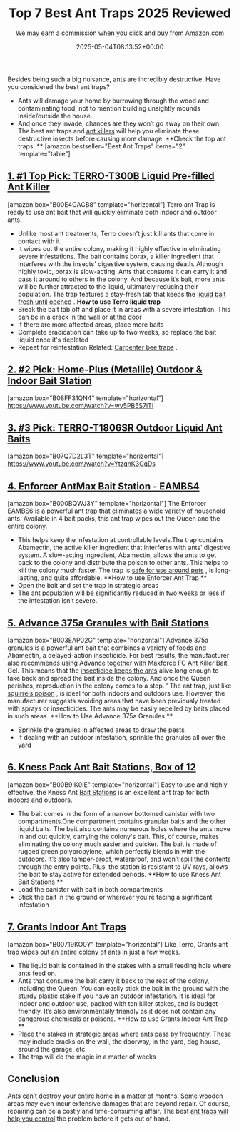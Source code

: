 ﻿---
author: We may earn a commission when you click and buy from Amazon.com
layout: post
title: Top 7 Best Ant Traps 2025 Reviewed
date: '2025-05-04T08:13:52+00:00'
categories:
- Ants
- Product Reviews
tags: []
slug: /best-ant-traps/
lastmod: 2025-05-07T12:21:23+03:00
---

Besides being such a big nuisance, ants are incredibly destructive. Have you considered the best ant traps?
- Ants will damage your home by burrowing through the wood and contaminating food, not to mention building unsightly mounds inside/outside the house.
- And once they invade, chances are they won’t go away on their own.
The best ant traps and
[ant killers](https://pestpolicy.com/best-ant-killer/)
will help you eliminate these destructive insects before causing more damage.
**Check the top ant traps. **
[amazon bestseller="Best Ant Traps" items="2" template="table"]
## [1. #1 Top Pick: TERRO-T300B Liquid Pre-filled Ant Killer](https://www.amazon.com/dp/B00E4GACB8/?tag=p-policy-20)
[amazon box="B00E4GACB8" template="horizontal"]
Terro ant Trap is ready to use ant bait that will quickly eliminate both indoor and outdoor ants.
- Unlike most ant treatments, Terro doesn’t just kill ants that come in contact with it.
- It wipes out the entire colony, making it highly effective in eliminating severe infestations.
The bait contains borax, a killer ingredient that interferes with the insects' digestive system, causing death.
Although highly toxic, borax is slow-acting. Ants that consume it can carry it and pass it around to others in the colony.
And because it’s bait, more ants will be further attracted to the liquid, ultimately reducing their population. The trap features a stay-fresh tab that keeps the
[liquid bait fresh until opened](https://pestpolicy.com/xionlab-safer-drain-opener-review/)
.
**How to use Terro liquid trap**
- Break the bait tab off and place it in areas with a severe infestation. This can be in a crack in the wall or at the door
- If there are more affected areas, place more baits
- Complete eradication can take up to two weeks, so replace the bait liquid once it's depleted
- Repeat for reinfestation
Related:
[Carpenter bee traps](https://pestpolicy.com/best-carpenter-bee-traps/)
.
## [2. #2 Pick: Home-Plus (Metallic) Outdoor & Indoor Bait Station](https://www.amazon.com/dp/B08FF31QN4/?tag=p-policy-20)
[amazon box="B08FF31QN4" template="horizontal"]
https://www.youtube.com/watch?v=wv5PB5S7iTI
## [3. #3 Pick: TERRO-T1806SR Outdoor Liquid Ant Baits](https://www.amazon.com/dp/B07Q7D2L3T/?tag=p-policy-20)
[amazon box="B07Q7D2L3T" template="horizontal"]
https://www.youtube.com/watch?v=YtzqnK3CqDs
## [4. Enforcer AntMax Bait Station - EAMBS4](https://www.amazon.com/dp/B000BQWJ3Y/?tag=p-policy-20)
[amazon box="B000BQWJ3Y" template="horizontal"]
The Enforcer EAMBS6 is a powerful ant trap that eliminates a wide variety of household ants. Available in 4 bait packs, this ant trap wipes out the Queen and the entire colony.
- This helps keep the infestation at controllable levels.The trap contains Abamectin, the active killer ingredient that interferes with ants’ digestive system.
A slow-acting ingredient, Abamectin, allows the ants to get back to the colony and distribute the poison to other ants.
This helps to kill the colony much faster. The trap is
[safe for use around pets](https://pestpolicy.com/pet-safe-roach-killer/)
, is long-lasting, and quite affordable.
**How to use Enforcer Ant Trap **
- Open the bait and set the trap in strategic areas
- The ant population will be significantly reduced in two weeks or less if the infestation isn’t severe.
## [5. Advance 375a Granules with Bait Stations](https://www.amazon.com/dp/B003EAP02G/?tag=p-policy-20)
[amazon box="B003EAP02G" template="horizontal"]
Advance 375a granules is a powerful ant bait that combines a variety of foods and Abamectin, a delayed-action insecticide.
For best results, the manufacturer also recommends using Advance together with Maxforce FC
[Ant Killer](https://pestpolicy.com/homemade-ant-killer/)
Bait Gel.
This means that the
[insecticide keeps the ants](https://pestpolicy.com/raid-ant-roach-killer-insecticide-spray-review/)
alive long enough to take back and spread the bait inside the colony. And once the Queen perishes, reproduction in the colony comes to a stop. '
The ant trap, just like
[squirrels poison](https://pestpolicy.com/best-poison-for-squirrels/)
, is ideal for both indoors and outdoors use. However, the manufacturer suggests avoiding areas that have been previously treated with sprays or insecticides. The ants may be easily repelled by baits placed in such areas.
**How to Use Advance 375a Granules **
- Sprinkle the granules in affected areas to draw the pests
- If dealing with an outdoor infestation, sprinkle the granules all over the yard
## [6. Kness Pack Ant Bait Stations, Box of 12](https://www.amazon.com/dp/B00B9IK0IE/?tag=p-policy-20)
[amazon box="B00B9IK0IE" template="horizontal"]
Easy to use and highly effective, the Kness Ant
[Bait Stations](https://pestpolicy.com/best-termite-bait-stations/)
is an excellent ant trap for both indoors and outdoors.
- The bait comes in the form of a narrow bottomed canister with two compartments.One compartment contains granular baits and the other liquid baits.
The bait also contains numerous holes where the ants move in and out quickly, carrying the colony's bait. This, of course, makes eliminating the colony much easier and quicker.
The bait is made of rugged green polypropylene, which perfectly blends in with the outdoors. It’s also tamper-proof, waterproof, and won’t spill the contents through the entry points. Plus, the station is resistant to UV rays, allows the bait to stay active for extended periods.
**How to use Kness Ant Bait Stations **
- Load the canister with bait in both compartments
- Stick the bait in the ground or wherever you’re facing a significant infestation
## [7. Grants Indoor Ant Traps](https://www.amazon.com/dp/B00719KO0Y/?tag=p-policy-20)
[amazon box="B00719KO0Y" template="horizontal"]
Like Terro, Grants ant trap wipes out an entire colony of ants in just a few weeks.
- The liquid bait is contained in the stakes with a small feeding hole where ants feed on.
- Ants that consume the bait carry it back to the rest of the colony, including the Queen.
You can easily stick the bait in the ground with the sturdy plastic stake if you have an outdoor infestation.
It is ideal for indoor and outdoor use, packed with ten killer stakes, and is budget-friendly. It’s also environmentally friendly as it does not contain any dangerous chemicals or poisons.
**How to use Grants Indoor Ant Trap **
- Place the stakes in strategic areas where ants pass by frequently. These may include cracks on the wall, the doorway, in the yard, dog house, around the garage, etc.
- The trap will do the magic in a matter of weeks
## Conclusion
Ants can’t destroy your entire home in a matter of months. Some wooden areas may even incur extensive damages that are beyond repair.
Of course, repairing can be a costly and time-consuming affair. The best
[ant traps will help you control](https://pestpolicy.com/flying-ants-vs-termites/)
the problem before it gets out of hand.